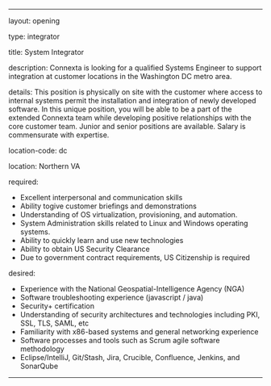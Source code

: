 ---

layout: opening

type: integrator

title: System Integrator

description:  Connexta is looking for a qualified Systems Engineer to support integration at customer locations in the Washington DC metro area.

details: This position is physically on site with the customer where access to internal systems permit the installation and integration of newly developed software. In this unique position, you will be able to be a part of the extended Connexta team while developing positive relationships with the core customer team. Junior and senior positions are available. Salary is commensurate with expertise.

location-code: dc

location: Northern VA

required:
 - Excellent interpersonal and communication skills
 - Ability to​give customer briefings and demonstrations
 - Understanding of OS virtualization, provisioning, and automation. 
 - System Administration skills related to Linux and Windows operating systems. 
 - Ability to quickly learn and use new technologies
 - Ability to obtain US Security Clearance
 - Due to government contract requirements, US Citizenship is required 

desired:
 - Experience with the National Geospatial-Intelligence Agency (NGA)
 - Software troubleshooting experience (javascript / java)
 - Security+ certification 
 - Understanding of security architectures and technologies including  PKI, SSL, TLS, SAML, etc
 - Familiarity with x86-based systems and general networking experience
 - Software processes and tools such as Scrum agile software methodology
 - Eclipse/IntelliJ, Git/Stash, Jira, Crucible, Confluence, Jenkins, and SonarQube 

---